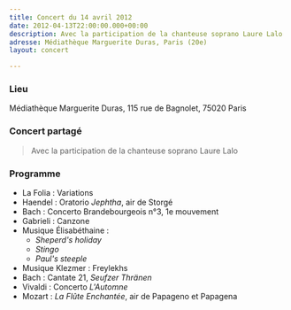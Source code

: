 ```yaml
---
title: Concert du 14 avril 2012
date: 2012-04-13T22:00:00.000+00:00
description: Avec la participation de la chanteuse soprano Laure Lalo
adresse: Médiathèque Marguerite Duras, Paris (20e)
layout: concert

---
```

### Lieu

Médiathèque Marguerite Duras, 115 rue de Bagnolet, 75020 Paris

### Concert partagé

> Avec la participation de la chanteuse soprano Laure Lalo

### Programme

* La Folia : Variations
* Haendel : Oratorio _Jephtha_, air de Storgé
* Bach : Concerto Brandebourgeois n°3, 1e mouvement
* Gabrieli : Canzone
* Musique Élisabéthaine :
  * _Sheperd's holiday_
  * _Stingo_
  * _Paul's steeple_
* Musique Klezmer : Freylekhs
* Bach : Cantate 21, _Seufzer Thränen_
* Vivaldi : Concerto _L'Automne_
* Mozart : _La Flûte Enchantée_, air de Papageno et Papagena